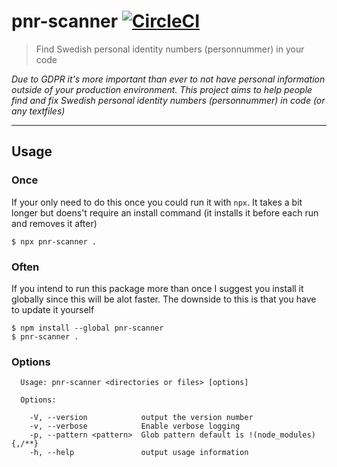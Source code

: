 # pnr-scanner [![CircleCI](https://circleci.com/gh/stofolus/pnr-scanner/tree/master.svg?style=svg)](https://circleci.com/gh/stofolus/pnr-scanner/tree/master)

> Find Swedish personal identity numbers (personnummer) in your code

_Due to GDPR it's more important than ever to not have personal information outside of your production environment. This project aims to help people find and fix Swedish personal identity numbers (personnummer) in code (or any textfiles)_

---

## Usage

### Once

If your only need to do this once you could run it with `npx`. It takes a bit longer but doens't require an install command (it installs it before each run and removes it after)

```
$ npx pnr-scanner .
```

### Often

If you intend to run this package more than once I suggest you install it globally since this will be alot faster. The downside to this is that you have to update it yourself

```
$ npm install --global pnr-scanner
$ pnr-scanner .
```

### Options

```
  Usage: pnr-scanner <directories or files> [options]

  Options:

    -V, --version            output the version number
    -v, --verbose            Enable verbose logging
    -p, --pattern <pattern>  Glob pattern default is !(node_modules){,/**}
    -h, --help               output usage information
```
